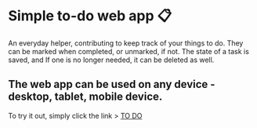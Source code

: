 # Simple to-do web app 📋

An everyday helper, contributing to keep track of your things to do. They can be marked when completed, or unmarked, if not. The state of a task is saved, and If one is no longer needed, it can be deleted as well.  

## The web app can be used on any device - desktop, tablet, mobile device.  

To try it out, simply click the link > [TO DO](https://dmtfvn.github.io/to-do/)
